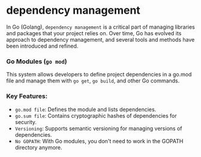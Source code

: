# dependency management

In Go (Golang), `dependency management` is a critical part of managing libraries and packages that your project relies on. Over time, Go has evolved its approach to dependency management, and several tools and methods have been introduced and refined.

### Go Modules (`go mod`)

This system allows developers to define project dependencies in a go.mod file and manage them with `go get`, `go build`, and other Go commands.

### Key Features:

- `go.mod file`: Defines the module and lists dependencies.
- `go.sum file`: Contains cryptographic hashes of dependencies for security.
- `Versioning`: Supports semantic versioning for managing versions of dependencies.
- `No GOPATH`: With Go modules, you don't need to work in the GOPATH directory anymore.
